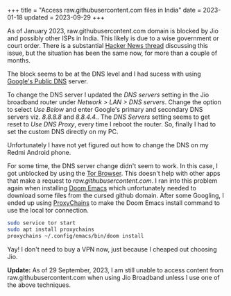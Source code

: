 +++
title = "Access raw.githubusercontent.com files in India"
date = 2023-01-18
updated = 2023-09-29
+++

As of January 2023, raw.githubusercontent.com domain is blocked by Jio and
possibly other ISPs in India. This likely is due to a wise government or court
order. There is a substantial [Hacker News
thread](https://news.ycombinator.com/item?id=34231553) discussing this issue,
but the situation has been the same now, for more than a
couple of months.

The block seems to be at the DNS level and I had sucess with using
[Google's Public DNS](https://developers.google.com/speed/public-dns) server.

To change the DNS server I updated the _DNS servers_ setting in the
Jio broadband router under _Network > LAN > DNS servers_. Change the option to
select _Use Below_ and enter Google's primary and secondary DNS servers viz.
_8.8.8.8_ and _8.8.4.4._. The _DNS Servers_ setting seems to get reset to
_Use DNS Proxy_, every time I reboot the router. So, finally I had to set the
custom DNS directly on my PC.

Unfortunately I have not yet figured out how to change the DNS on my Redmi Android phone.

For some time, the DNS server change didn't seem to work. In this case, I got
unblocked by using the [Tor Browser](https://www.torproject.org/). This doesn't
help with other apps that make a request to _raw.githubusercontent.com_. I ran into
this problem again when installing [Doom Emacs](https://github.com/doomemacs/doomemacs)
which unfortunately needed to download some files from the cursed github domain.
After some Googling, I ended up using [ProxyChains](https://github.com/haad/proxychains)
to make the Doom Emacs install command to use the local tor connection.

```bash
sudo service tor start
sudo apt install proxychains
proxychains ~/.config/emacs/bin/doom install
```

Yay! I don't need to buy a VPN now, just because I cheaped out choosing Jio.

**Update:** As of 29 September, 2023, I am still unable to access content from raw.githubusercontent.com
when using Jio Broadband unless I use one of the above techniques.
